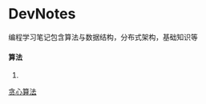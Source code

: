 # DevNotes
编程学习笔记包含算法与数据结构，分布式架构，基础知识等



#### 算法

1.

[贪心算法](https://github.com/LiclSorin/DevNotes/tree/master/算法与数据结构)



